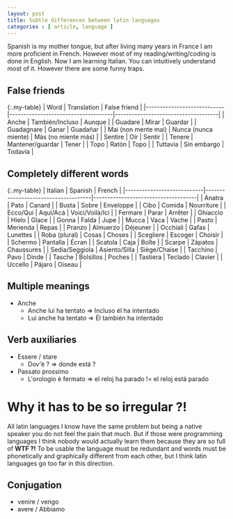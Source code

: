 ```yaml
---
layout: post
title: Subtle differences between latin languages
categories : [ article, language ]
---
```


Spanish is my mother tongue, but after living many years in France I am more proficient in French.
However most of my reading/writing/coding is done in English.
Now I am learning Italian. You can intuitively understand most of it. However there are some funny traps.

## False friends

{:.my-table}
| Word                       | Translation                         | False friend                        |
|----------------------------|-------------------------------------|-------------------------------------|
| Anche                      | También/Incluso                     | Aunque                              |
| Guadare                    | Mirar                               | Guardar                             |
| Guadagnare                 | Ganar                               | Guadañar                            |
| Mai (non mente mai)        | Nunca (nunca miente)                | Más (no miente más)                 |
| Sentire                    | Oír                                 | Sentir                              |
| Tenere                     | Mantener/guardar                    | Tener                               |
| Topo                       | Ratón                               | Topo                                |
| Tuttavia                   | Sin embargo                         | Todavía                             |

## Completely different words

{:.my-table}
| Italian                    | Spanish                             | French                              |
|----------------------------|-------------------------------------|-------------------------------------|
| Anatra                     | Pato                                | Canard                              |
| Busta                      | Sobre                               | Enveloppe                           |
| Cibo                       | Comida                              | Nourriture                          |
| Ecco/Qui                   | Aquí/Acá                            | Voici/Voilà/Ici                     |
| Fermare                    | Parar                               | Arrêter                             |
| Ghiaccio                   | Hielo                               | Glace                               |
| Gonna                      | Falda                               | Jupe                                |
| Mucca                      | Vaca                                | Vache                               |
| Pasto                      | Merienda                            | Repas                               |
| Pranzo                     | Almuerzo                            | Déjeuner                            |
| Occhiali                   | Gafas                               | Lunettes                            |
| Roba (plural)              | Cosas                               | Choses                              |
| Scegliere                  | Escoger                             | Choisir                             |
| Schermo                    | Pantalla                            | Écran                               |
| Scatola                    | Caja                                | Boîte                               |
| Scarpe                     | Zápatos                             | Chaussures                          |
| Sedia/Seggiola             | Asiento/Silla                       | Siège/Chaise                        |
| Tacchino                   | Pavo                                | Dinde                               |
| Tasche                     | Bolsillos                           | Poches                              |
| Tastiera                   | Teclado                             | Clavier                             |
| Uccello                    | Pájaro                              | Oiseau                              |

## Multiple meanings

* Anche
    * Anche lui ha tentato => Incluso él ha intentado 
    * Lui anche ha tentato => Él también ha intentado

## Verb auxiliaries

* Essere / stare
    * Dov'è ? => donde está ?
* Passato prossimo
    * L'orologio è fermato => el reloj ha parado != el reloj está parado

# Why it has to be so irregular ?!

All latin languages I know have the same problem but being a native speaker you do not feel the pain that much.
But if those were programming languages I think nobody would actually learn them because they are so full of **WTF ?!**
To be usable the language must be redundant and words must be phonetically and graphically different from each other,
but I think latin languages go too far in this direction.

## Conjugation

* venire / vengo
* avere / Abbiamo


